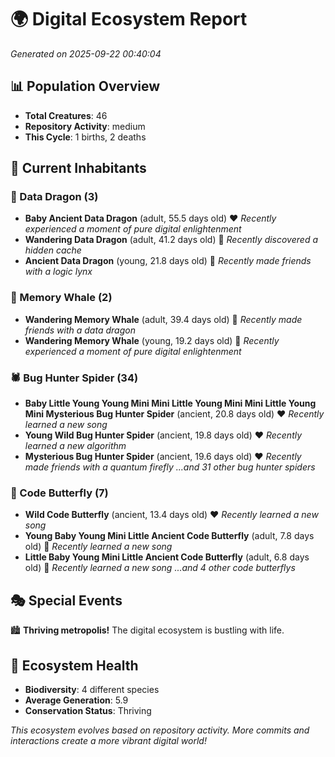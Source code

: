 # 🌍 Digital Ecosystem Report
*Generated on 2025-09-22 00:40:04*

## 📊 Population Overview
- **Total Creatures**: 46
- **Repository Activity**: medium
- **This Cycle**: 1 births, 2 deaths

## 👥 Current Inhabitants

### 🐉 Data Dragon (3)
- **Baby Ancient Data Dragon** (adult, 55.5 days old) ❤️
  *Recently experienced a moment of pure digital enlightenment*
- **Wandering Data Dragon** (adult, 41.2 days old) 💛
  *Recently discovered a hidden cache*
- **Ancient Data Dragon** (young, 21.8 days old) 💛
  *Recently made friends with a logic lynx*

### 🐋 Memory Whale (2)
- **Wandering Memory Whale** (adult, 39.4 days old) 💛
  *Recently made friends with a data dragon*
- **Wandering Memory Whale** (young, 19.2 days old) 💚
  *Recently experienced a moment of pure digital enlightenment*

### 🕷️ Bug Hunter Spider (34)
- **Baby Little Young Young Mini Mini Little Young Mini Mini Little Young Mini Mysterious Bug Hunter Spider** (ancient, 20.8 days old) ❤️
  *Recently learned a new song*
- **Young Wild Bug Hunter Spider** (ancient, 19.8 days old) ❤️
  *Recently learned a new algorithm*
- **Mysterious Bug Hunter Spider** (ancient, 19.6 days old) ❤️
  *Recently made friends with a quantum firefly*
  *...and 31 other bug hunter spiders*

### 🦋 Code Butterfly (7)
- **Wild Code Butterfly** (ancient, 13.4 days old) ❤️
  *Recently learned a new song*
- **Young Baby Young Mini Little Ancient Code Butterfly** (adult, 7.8 days old) 💚
  *Recently learned a new song*
- **Little Baby Young Mini Little Ancient Code Butterfly** (adult, 6.8 days old) 💚
  *Recently learned a new song*
  *...and 4 other code butterflys*

## 🎭 Special Events

🏙️ **Thriving metropolis!** The digital ecosystem is bustling with life.

## 🔬 Ecosystem Health
- **Biodiversity**: 4 different species
- **Average Generation**: 5.9
- **Conservation Status**: Thriving

*This ecosystem evolves based on repository activity. More commits and interactions create a more vibrant digital world!*